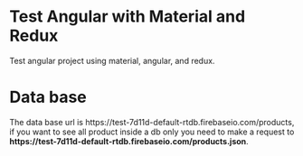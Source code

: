 # Test Angular with Material and Redux
Test angular project using material, angular, and redux.
<h1>Data base</h1>
The data base url is https://test-7d11d-default-rtdb.firebaseio.com/products, if you want to see all product inside a db only you need to make a request to
<strong>https://test-7d11d-default-rtdb.firebaseio.com/products.json</strong>.


